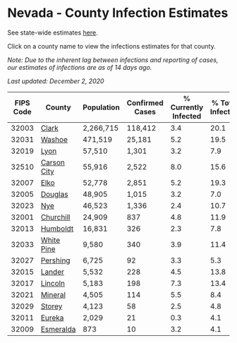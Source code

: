 # Nevada - County Infection Estimates

See state-wide estimates [here](/infections/us-nv).

Click on a county name to view the infections estimates for that county.

*Note: Due to the inherent lag between infections and reporting of cases, our estimates of infections are as of 14 days ago.*

*Last updated: December 2, 2020*

|   FIPS Code |                     County |   Population |   Confirmed Cases |   % Currently Infected |   % Total Infected |
|-------------|----------------------------|--------------|-------------------|------------------------|--------------------|
|       32003 |             [Clark](clark) |    2,266,715 |           118,412 |                    3.4 |               20.1 |
|       32031 |           [Washoe](washoe) |      471,519 |            25,181 |                    5.2 |               19.5 |
|       32019 |               [Lyon](lyon) |       57,510 |             1,301 |                    3.2 |                7.9 |
|       32510 | [Carson City](carson-city) |       55,916 |             2,522 |                    8.0 |               15.6 |
|       32007 |               [Elko](elko) |       52,778 |             2,851 |                    5.2 |               19.3 |
|       32005 |         [Douglas](douglas) |       48,905 |             1,015 |                    3.2 |                7.0 |
|       32023 |                 [Nye](nye) |       46,523 |             1,336 |                    2.4 |               10.7 |
|       32001 |     [Churchill](churchill) |       24,909 |               837 |                    4.8 |               11.9 |
|       32013 |       [Humboldt](humboldt) |       16,831 |               326 |                    2.3 |                7.8 |
|       32033 |   [White Pine](white-pine) |        9,580 |               340 |                    3.9 |               11.4 |
|       32027 |       [Pershing](pershing) |        6,725 |                92 |                    3.3 |                5.3 |
|       32015 |           [Lander](lander) |        5,532 |               228 |                    4.5 |               13.8 |
|       32017 |         [Lincoln](lincoln) |        5,183 |               198 |                    7.3 |               13.4 |
|       32021 |         [Mineral](mineral) |        4,505 |               114 |                    5.5 |                8.4 |
|       32029 |           [Storey](storey) |        4,123 |                58 |                    2.5 |                4.8 |
|       32011 |           [Eureka](eureka) |        2,029 |                21 |                    0.3 |                4.1 |
|       32009 |     [Esmeralda](esmeralda) |          873 |                10 |                    3.2 |                4.1 |
